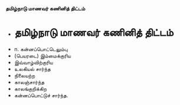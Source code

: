 **தமிழ்நாடு மாணவர் கணினித் திட்டம்**
- # தமிழ்நாடு மாணவர் கணினித் திட்டம்
- n. கன்னப்பொட்டெலும்பு
- (பெயரடை) இம்மைக்குரிய
- இவ்வாழ்விற்குரிய
- உலகியல் சார்ந்த
- நிலையற்ற
- காலஞ்சார்ந்த
- காலங்குறிக்கிற
- கன்னப்பொட்டுச் சார்ந்த.


